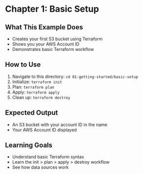 # Chapter 1: Basic Setup

## What This Example Does
- Creates your first S3 bucket using Terraform
- Shows you your AWS Account ID
- Demonstrates basic Terraform workflow

## How to Use
1. Navigate to this directory: `cd 01-getting-started/basic-setup`
2. Initialize: `terraform init`
3. Plan: `terraform plan`
4. Apply: `terraform apply`
5. Clean up: `terraform destroy`

## Expected Output
- An S3 bucket with your account ID in the name
- Your AWS Account ID displayed

## Learning Goals
- Understand basic Terraform syntax
- Learn the init > plan > apply > destroy workflow
- See how data sources work
